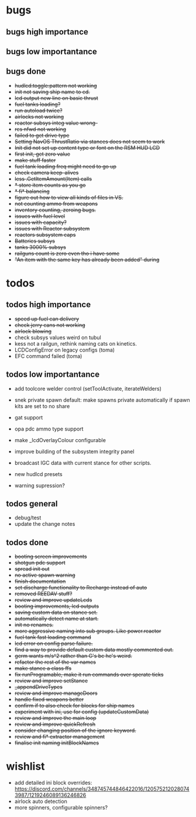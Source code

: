 # bugs

## bugs high importance

## bugs low importantance

## bugs done

* ~~hudlcd:toggle:pattern not working~~
* ~~init not saving ship name to cd.~~
* ~~lcd output new line on basic thrust~~
* ~~fuel tanks loading?~~
* ~~run autoload twice?~~
* ~~airlocks not working~~
* ~~reactor subsys integ value wrong-~~
* ~~rcs nfwd not working~~
* ~~failed to get drive type~~
* ~~Setting NavOS ThrustRatio via stances does not seem to work~~
* ~~Init did not set up content type or font on the RSM HUD LCD~~
* ~~first init, get zero value~~
* ~~make stuff faster~~
* ~~fuel tank loading freq might need to go up~~
* ~~check camera keep-alives~~
* ~~less .GetItemAmount(Item) calls~~
* ~~* store item counts as you go~~
* ~~* fi* balancing~~
* ~~figure out how to view all kinds of files in VS.~~
* ~~not counting ammo from weapons~~
* ~~inventory counting, zeroing bugs.~~
* ~~issues with fuel level~~
* ~~issues with capacity?~~
* ~~issues with Reactor subsystem~~
* ~~reactors subsystem caps~~
* ~~Batteries subsys~~
* ~~tanks 3000% subsys~~
* ~~railguns count is zero even tho i have some~~
* ~~"An item with the same key has already been added" during~~
 
# todos

## todos high importance

* ~~speed up fuel can delivery~~
* ~~check jerry cans not working~~
* ~~airlock blowing~~
* check subsys values weird on tubul
* kess not a railgun, rethink naming cats on kinetics.
* LCDConfigError on legacy configs (toma)
* EFC command failed (toma)

## todos low importantance

* add toolcore welder control (setToolActivate, iterateWelders)
* snek private spawn default: make spawns private automatically if spawn kits are set to no share
* gat support
* opa pdc ammo type support
* make _lcdOverlayColour configurable
* improve building of the subsystem integrity panel

* broadcast IGC data with current stance for other scripts.
* new hudlcd presets
* warning supression?

## todos general

* debug/test
* update the change notes

## todos done

* ~~booting screen improvements~~
* ~~shotgun pdc support~~
* ~~spread init out~~
* ~~no active spawn warning~~
* ~~finish documentation~~
* ~~set discharge functionality to Recharge instead of auto~~
* ~~removed REEDAV stuff?~~
* ~~review and improve updateLcds~~
* ~~booting improvements, lcd outputs~~
* ~~saving custom data on stance set.~~
* ~~automatically detect name at start.~~
* ~~init no renames.~~
* ~~more aggressive naming into sub groups.  Like power.reactor~~
* ~~fuel tank fast loading command~~
* ~~lcd error on config parse failure.~~
* ~~find a way to provide default custom data mostly commented out.~~
* ~~germ wants m/s^2 rather than G's bc he's weird.~~
* ~~refactor the rest of the var names~~
* ~~make stance a class ffs~~
* ~~fix runProgramable, make it run commands over sperate ticks~~
* ~~review and improve setStance~~
* ~~_appendDriveTypes~~
* ~~review and improve manageDoors~~
* ~~handle fixed weapons better~~
* ~~confirm if to also check for blocks for ship names~~
* ~~experiment with ini, use for config (updateCustomData)~~
* ~~review and improve the main loop~~
* ~~review and improve quickRefresh~~
* ~~consider changing position of the ignore keyword.~~
* ~~review and fi* extractor management~~
* ~~finalise init naming initBlockNames~~

# wishlist

* add detailed ini block overrides: https://discord.com/channels/348745744846422016/1205752120280743987/1219246089136246826
* airlock auto detection
* more spinners, configurable spinners?